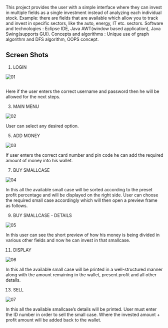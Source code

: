 This project provides the user with a simple interface where they can invest in multiple fields as a single
investment instead of analyzing each individual stock. Example: there are fields that are available which
allow you to track and invest in specific sectors, like the auto, energy, IT etc. sectors.
Software and technologies : Eclipse IDE, Java AWT(window based application), Java Swing(supports GUI).
Concepts and algorithms : Unique use of graph algorithm and DFS algorithm, OOPS concept.

## Screen Shots

1) LOGIN

![01](https://github.com/nikhilkumarv500/Small-Case-Investment/assets/135054796/4288b76e-ac47-4034-a693-ad464e74d9d6) 

##

Here if the user enters the correct username and password then he will be allowed for the next steps.

3) MAIN MENU

![02](https://github.com/nikhilkumarv500/Small-Case-Investment/assets/135054796/ff98db62-4d9c-4c10-a22c-211a2939efeb)

User can select any desired option.

5) ADD MONEY

![03](https://github.com/nikhilkumarv500/Small-Case-Investment/assets/135054796/13f3dcd4-d960-4895-8e76-c50ab7afa199)

If user enters the correct card number and pin code he can add the required amount of money into his wallet.

7) BUY SMALLCASE

![04](https://github.com/nikhilkumarv500/Small-Case-Investment/assets/135054796/d501b009-207a-4df9-a720-0582bc4d7d68)

In this all the available small case will be sorted according to the preset profit percentage and will be displayed on the right side. User can choose the required small case accordingly which will then open a preview frame as follows.

9) BUY SMALLCASE - DETAILS
   
![05](https://github.com/nikhilkumarv500/Small-Case-Investment/assets/135054796/863fa502-333a-4afb-adaa-00bde99c66de)

In this user can see the short preview of how his money is being divided in various other fields and now he can invest in that smallcase.

11) DISPLAY

![06](https://github.com/nikhilkumarv500/Small-Case-Investment/assets/135054796/dd3fe69f-7c2a-4493-a932-cbc7743692c9)

In this all the available small case will be printed in a well-structured manner along with the amount remaining in the wallet, present profit and all other details.

13) SELL

![07](https://github.com/nikhilkumarv500/Small-Case-Investment/assets/135054796/99d64956-4ef6-4b47-a74a-1761f82573d1)

In this all the available smallcase’s details will be printed. User must enter the ID number in order to sell the small case. Where the invested amount + profit amount will be added back to the wallet.


   





